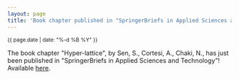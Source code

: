 ```yaml
---
layout: page
title: 'Book chapter published in "SpringerBriefs in Applied Sciences and Technology"!'
---
```


<small>{{ page.date | date: "%-d %B %Y" }}</small>

The book chapter "Hyper-lattice", by Sen, S., Cortesi, A., Chaki, N., has just been published in "SpringerBriefs in Applied Sciences and Technology"! Available [here](https://doi.org/10.1007/978-3-319-28044-8_1).
